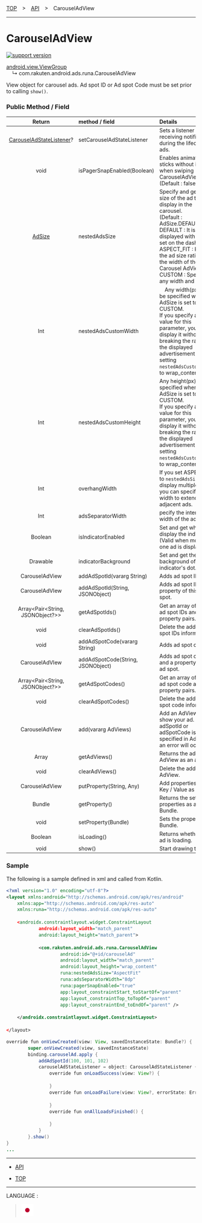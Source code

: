 [TOP](../#top)　>　[API](./README.md)　>　CarouselAdView

---

# CarouselAdView

[![support version](http://img.shields.io/badge/runa-1.6.0+-blueviolet.svg?style=flat)](https://github.com/rakuten-ads/Rakuten-Ads-Android/releases/tag/1.6.0)

[android.view.ViewGroup](https://developer.android.com/reference/android/view/ViewGroup)<br>
&nbsp;&nbsp;&nbsp;&nbsp;↳&nbsp;com.rakuten.android.ads.runa.CarouselAdView

View object for carousel ads. Ad spot ID or Ad spot Code must be set prior to calling `show()`.

### Public Method / Field

|Return|method / field|Details|
:---:|:---|:---
[CarouselAdStateListener](./CarouselAdStateListener.md)? | setCarouselAdStateListener | Sets a listener for receiving notifications during the lifecycle of ads.
void | isPagerSnapEnabled(Boolean) | Enables animation that sticks without inertia when swiping CarouselAdView.<br>(Default : false)
[AdSize](./AdSize.md) | nestedAdsSize | Specify and get the size of the ad to display in the carousel.<br>(Default : AdSize.DEFAULT)<br>DEFAULT : It is displayed with the size set on the dashboard.<br>ASPECT_FIT : Keep the ad size ratio to fit the width of the Carousel AdView.<br>CUSTOM : Specify any width and height.
Int | nestedAdsCustomWidth |　Any width(px) can be specified when AdSize is set to CUSTOM.<br>If you specify a real value for this parameter, you can display it without breaking the ratio of the displayed advertisement by setting `nestedAdsCustomHeight` to wrap_content.
Int | nestedAdsCustomHeight | Any height(px) can be specified when AdSize is set to CUSTOM.<br>If you specify a real value for this parameter, you can display it without breaking the ratio of the displayed advertisement by setting `nestedAdsCustomWidth` to wrap_content.
Int | overhangWidth | If you set ASPECT_FIT to `nestedAdsSize` and display multiple ads, you can specify the width to extend the adjacent ads.
Int | adsSeparatorWidth | pecify the interval width of the ad.
Boolean | isIndicatorEnabled | Set and get whether to display the indicator.(Valid when more than one ad is displayed.)
Drawable | indicatorBackground | Set and get the background of the indicator's dot.
CarouselAdView | addAdSpotId(vararg String) | Adds ad spot ID.
CarouselAdVIew | addAdSpotId(String, JSONObject) | Adds ad spot ID and a property of this ad spot.
Array<Pair<String, JSONObject?>> | getAdSpotIds() | Get an array of added ad spot IDs and their property pairs.
void | clearAdSpotIds() | Delete the added ad spot IDs information.
void | addAdSpotCode(vararg String) | Adds ad spot code.
CarouselAdVIew | addAdSpotCode(String, JSONObject) | Adds ad spot code and a property of this ad spot.
Array<Pair<String, JSONObject?>> | getAdSpotCodes() | Get an array of added ad spot code and their property pairs.
void | clearAdSpotCodes() | Delete the added ad spot code information.
CarouselAdView | add(vararg AdViews) | Add an AdView to show your ad. If adSpotId or adSpotCode is not specified in AdView, an error will occur.
Array<AdView> | getAdViews() | Returns the added AdView as an array.
void | clearAdViews() | Delete the added AdView.
CarouselAdView | putProperty(String, Any) | Add properties with Key / Value as needed.
Bundle | getProperty() | Returns the set properties as a Bundle.
void | setProperty(Bundle) | Sets the property in Bundle.
Boolean | isLoading() | Returns whether the ad is loading.
void | show() | Start drawing the ad.


### Sample

The following is a sample defined in xml and called from Kotlin.

```xml
<?xml version="1.0" encoding="utf-8"?>
<layout xmlns:android="http://schemas.android.com/apk/res/android"
    xmlns:app="http://schemas.android.com/apk/res-auto"
    xmlns:runa="http://schemas.android.com/apk/res-auto"

    <androidx.constraintlayout.widget.ConstraintLayout
            android:layout_width="match_parent"
            android:layout_height="match_parent">

            <com.rakuten.android.ads.runa.CarouselAdView
                    android:id="@+id/carouselAd"
                    android:layout_width="match_parent"
                    android:layout_height="wrap_content"
                    runa:nestedAdsSize="AspectFit"
                    runa:adsSeparatorWidth="8dp"
                    runa:pagerSnapEnabled="true"
                    app:layout_constraintStart_toStartOf="parent"
                    app:layout_constraintTop_toTopOf="parent"
                    app:layout_constraintEnd_toEndOf="parent" />

    </androidx.constraintlayout.widget.ConstraintLayout>

</layout>
```

```java
override fun onViewCreated(view: View, savedInstanceState: Bundle?) {
        super.onViewCreated(view, savedInstanceState)
        binding.carouselAd.apply {
            addAdSpotId(100, 101, 102)
            carouselAdStateListener = object: CarouselAdStateListener {
                override fun onLoadSuccess(view: View?) {

                }
                override fun onLoadFailure(view: View?, errorState: ErrorState) {

                }
                override fun onAllLoadsFinished() {

                }
            }
        }.show()
}
...
```


---

* [API](./README.md)

* [TOP](/README.md#top)

---
LANGUAGE :
> [![ja](/doc/lang/ja.png)](/doc/ja/api/CarouselAdView.md)
